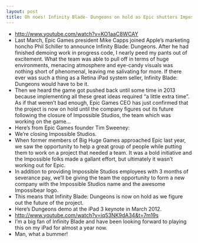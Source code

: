 ```yaml
---
layout: post
title: Oh noes! Infinity Blade- Dungeons on hold as Epic shutters Impossible Studios
---
```

* http://www.youtube.com/watch?v=KO1aaC8WCAY
* Last March, Epic Games president Mike Capps joined Apple’s marketing honcho Phil Schiller to announce Infinity Blade: Dungeons. After he had finished demoing work in progress code, I nearly peed my pants out of excitement. What the team was able to pull off in terms of huge environments, menacing atmosphere and eye-candy visuals was nothing short of phenomenal, leaving me salivating for more. If there ever was such a thing as a Retina iPad system seller, Infinity Blade: Dungeons would have to be it.
* Then we heard the game got pushed back until some time in 2013 because implementing all these great ideas required “a little extra time”. As if that weren’t bad enough, Epic Games CEO has just confirmed that the project is now on hold until the company figures out its future following the closure of Impossible Studios, the team which was working on the game…
* Here’s from Epic Games founder Tim Sweeney:
* We’re closing Impossible Studios.
* When former members of Big Huge Games approached Epic last year, we saw the opportunity to help a great group of people while putting them to work on a project that needed a team. It was a bold initiative and the Impossible folks made a gallant effort, but ultimately it wasn’t working out for Epic.
* In addition to providing Impossible Studios employees with 3 months of severance pay, we’ll be giving the team the opportunity to form a new company with the Impossible Studios name and the awesome Impossibear logo.
* This means that Infinity Blade: Dungeons is now on hold as we figure out the future of the project.
* Here’s Dungeons demo at the iPad 3 keynote in March 2012.
* http://www.youtube.com/watch?v=iq53NK9dA34&t=7m19s
* I’m a big fan of Infinity Blade and have been looking forward to playing this on my iPad for almost a year now.
* Man, what a bummer!

